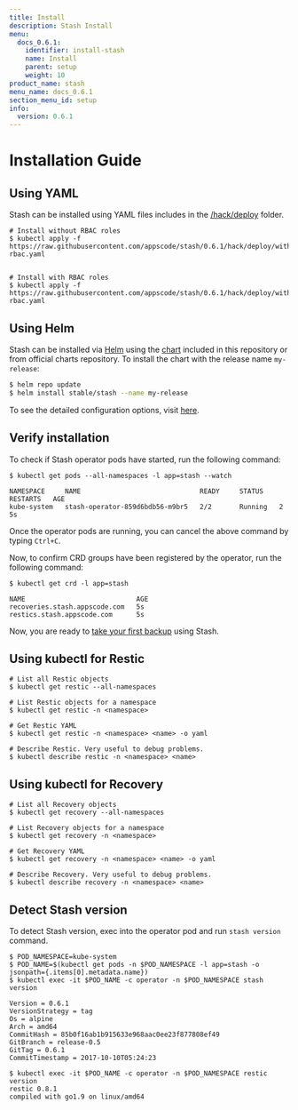 ```yaml
---
title: Install
description: Stash Install
menu:
  docs_0.6.1:
    identifier: install-stash
    name: Install
    parent: setup
    weight: 10
product_name: stash
menu_name: docs_0.6.1
section_menu_id: setup
info:
  version: 0.6.1
---
```


# Installation Guide

## Using YAML
Stash can be installed using YAML files includes in the [/hack/deploy](https://github.com/appscode/stash/tree/master/hack/deploy) folder.

```console
# Install without RBAC roles
$ kubectl apply -f https://raw.githubusercontent.com/appscode/stash/0.6.1/hack/deploy/without-rbac.yaml


# Install with RBAC roles
$ kubectl apply -f https://raw.githubusercontent.com/appscode/stash/0.6.1/hack/deploy/with-rbac.yaml
```

## Using Helm
Stash can be installed via [Helm](https://helm.sh/) using the [chart](https://github.com/appscode/stash/tree/master/chart/stable/stash) included in this repository or from official charts repository. To install the chart with the release name `my-release`:
```bash
$ helm repo update
$ helm install stable/stash --name my-release
```
To see the detailed configuration options, visit [here](https://github.com/appscode/stash/tree/master/chart/stable/stash).


## Verify installation
To check if Stash operator pods have started, run the following command:
```console
$ kubectl get pods --all-namespaces -l app=stash --watch

NAMESPACE     NAME                              READY     STATUS    RESTARTS   AGE
kube-system   stash-operator-859d6bdb56-m9br5   2/2       Running   2          5s
```

Once the operator pods are running, you can cancel the above command by typing `Ctrl+C`.

Now, to confirm CRD groups have been registered by the operator, run the following command:
```console
$ kubectl get crd -l app=stash

NAME                            AGE
recoveries.stash.appscode.com   5s
restics.stash.appscode.com      5s
```

Now, you are ready to [take your first backup](/docs/0.6.1/guides/README) using Stash.


## Using kubectl for Restic
```console
# List all Restic objects
$ kubectl get restic --all-namespaces

# List Restic objects for a namespace
$ kubectl get restic -n <namespace>

# Get Restic YAML
$ kubectl get restic -n <namespace> <name> -o yaml

# Describe Restic. Very useful to debug problems.
$ kubectl describe restic -n <namespace> <name>
```

## Using kubectl for Recovery
```console
# List all Recovery objects
$ kubectl get recovery --all-namespaces

# List Recovery objects for a namespace
$ kubectl get recovery -n <namespace>

# Get Recovery YAML
$ kubectl get recovery -n <namespace> <name> -o yaml

# Describe Recovery. Very useful to debug problems.
$ kubectl describe recovery -n <namespace> <name>
```


## Detect Stash version
To detect Stash version, exec into the operator pod and run `stash version` command.

```console
$ POD_NAMESPACE=kube-system
$ POD_NAME=$(kubectl get pods -n $POD_NAMESPACE -l app=stash -o jsonpath={.items[0].metadata.name})
$ kubectl exec -it $POD_NAME -c operator -n $POD_NAMESPACE stash version

Version = 0.6.1
VersionStrategy = tag
Os = alpine
Arch = amd64
CommitHash = 85b0f16ab1b915633e968aac0ee23f877808ef49
GitBranch = release-0.5
GitTag = 0.6.1
CommitTimestamp = 2017-10-10T05:24:23

$ kubectl exec -it $POD_NAME -c operator -n $POD_NAMESPACE restic version
restic 0.8.1
compiled with go1.9 on linux/amd64
```
